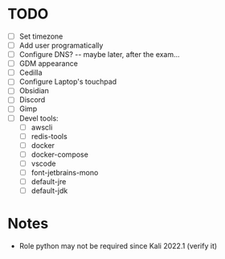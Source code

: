 # TODO

- [ ] Set timezone
- [ ] Add user programatically
- [ ] Configure DNS? -- maybe later, after the exam...
- [ ] GDM appearance
- [ ] Cedilla
- [ ] Configure Laptop's touchpad
- [ ] Obsidian
- [ ] Discord
- [ ] Gimp
- [ ] Devel tools:
  - [ ] awscli
  - [ ] redis-tools
  - [ ] docker
  - [ ] docker-compose
  - [ ] vscode
  - [ ] font-jetbrains-mono
  - [ ] default-jre
  - [ ] default-jdk

# Notes

- Role python may not be required since Kali 2022.1 (verify it)
